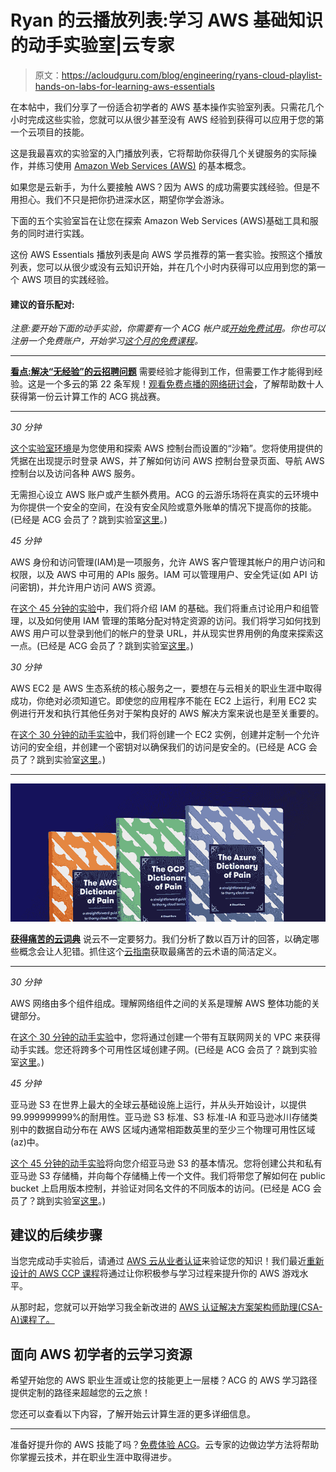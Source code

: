 # Ryan 的云播放列表:学习 AWS 基础知识的动手实验室|云专家

> 原文：<https://acloudguru.com/blog/engineering/ryans-cloud-playlist-hands-on-labs-for-learning-aws-essentials>

在本帖中，我们分享了一份适合初学者的 AWS 基本操作实验室列表。只需花几个小时完成这些实验，您就可以从很少甚至没有 AWS 经验到获得可以应用于您的第一个云项目的技能。

这是我最喜欢的实验室的入门播放列表，它将帮助你获得几个关键服务的实际操作，并练习使用 [Amazon Web Services (AWS)](https://acloudguru.com/blog/engineering/what-is-amazon-web-services-aws) 的基本概念。

如果您是云新手，为什么要接触 AWS？因为 AWS 的成功需要实践经验。但是不用担心。我们不只是把你扔进深水区，期望你学会游泳。

下面的五个实验室旨在让您在探索 Amazon Web Services (AWS)基础工具和服务的同时进行实践。

这份 AWS Essentials 播放列表是向 AWS 学员推荐的第一套实验。按照这个播放列表，您可以从很少或没有云知识开始，并在几个小时内获得可以应用到您的第一个 AWS 项目的实践经验。

#### **建议的音乐配对**:

*注意:要开始下面的动手实验，你需要有一个 ACG 帐户或[开始免费试用](https://acloudguru.com/pricing)。你也可以注册一个免费账户，开始学习[这个月的免费课程](https://acloudguru.com/blog/news/whats-free-at-acg)。*

* * *

[**看点:解决“无经验”的云招聘问题**](https://get.acloudguru.com/solving-no-experience-cloud-problem-webinar)
需要经验才能得到工作，但需要工作才能得到经验。这是一个多云的第 22 条军规！[观看免费点播的网络研讨会](https://get.acloudguru.com/solving-no-experience-cloud-problem-webinar)，了解帮助数十人获得第一份云计算工作的 ACG 挑战赛。

* * *

*30 分钟*

[这个实验室环境](https://acloudguru.com/hands-on-labs/access-and-tour-the-aws-console)是为您使用和探索 AWS 控制台而设置的“沙箱”。您将使用提供的凭据在出现提示时登录 AWS，并了解如何访问 AWS 控制台登录页面、导航 AWS 控制台以及访问各种 AWS 服务。

无需担心设立 AWS 账户或产生额外费用。ACG 的云游乐场将在真实的云环境中为你提供一个安全的空间，在没有安全风险或意外账单的情况下提高你的技能。(已经是 ACG 会员了？跳到实验室[这里](https://learn.acloud.guru/handson/04db0b6e-0c86-463f-93b3-5a13312c555e)。)

*45 分钟*

AWS 身份和访问管理(IAM)是一项服务，允许 AWS 客户管理其帐户的用户访问和权限，以及 AWS 中可用的 APIs 服务。IAM 可以管理用户、安全凭证(如 API 访问密钥)，并允许用户访问 AWS 资源。

在[这个 45 分钟的实验](https://acloudguru.com/hands-on-labs/introduction-to-aws-identity-and-access-management-iam-2)中，我们将介绍 IAM 的基础。我们将重点讨论用户和组管理，以及如何使用 IAM 管理的策略分配对特定资源的访问。我们将学习如何找到 AWS 用户可以登录到他们的帐户的登录 URL，并从现实世界用例的角度来探索这一点。(已经是 ACG 会员了？跳到实验室[这里](https://learn.acloud.guru/handson/4b620748-f44f-408a-a42b-f727a208e952)。)

*30 分钟*

AWS EC2 是 AWS 生态系统的核心服务之一，要想在与云相关的职业生涯中取得成功，你绝对必须知道它。即使您的应用程序不能在 EC2 上运行，利用 EC2 实例进行开发和执行其他任务对于架构良好的 AWS 解决方案来说也是至关重要的。

在[这个 30 分钟的动手实验](https://acloudguru.com/hands-on-labs/introduction-to-ec2)中，我们将创建一个 EC2 实例，创建并定制一个允许访问的安全组，并创建一个密钥对以确保我们的访问是安全的。(已经是 ACG 会员了？跳到实验室[这里](https://learn.acloud.guru/handson/1b522849-dd33-43e4-90ba-4d10a3319a96)。)

* * *

[![Complete guide to the Cloud and Dictionary ](img/93ebf63b88ab7fbd48705a01952ba688.png)](https://get.acloudguru.com/cloud-dictionary-of-pain?ajs_aid=8b2cc73f-c0e0-442b-ba6d-0eb362250ebb)

[**获得痛苦的云词典**](https://get.acloudguru.com/cloud-dictionary-of-pain)
说云不一定要努力。我们分析了数以百万计的回答，以确定哪些概念会让人犯错。抓住这个[云指南](https://get.acloudguru.com/cloud-dictionary-of-pain)获取最痛苦的云术语的简洁定义。

* * *

*30 分钟*

AWS 网络由多个组件组成。理解网络组件之间的关系是理解 AWS 整体功能的关键部分。

在[这个 30 分钟的动手实验](https://acloudguru.com/hands-on-labs/create-and-configure-basic-vpc-components-in-aws)中，您将通过创建一个带有互联网网关的 VPC 来获得动手实践。您还将跨多个可用性区域创建子网。(已经是 ACG 会员了？跳到实验室[这里](https://learn.acloud.guru/handson/344672a2-6d75-449f-98c3-6d682b481565)。)

*45 分钟*

亚马逊 S3 在世界上最大的全球云基础设施上运行，并从头开始设计，以提供 99.999999999%的耐用性。亚马逊 S3 标准、S3 标准-IA 和亚马逊冰川存储类别中的数据自动分布在 AWS 区域内通常相距数英里的至少三个物理可用性区域(az)中。

[这个 45 分钟的动手实验](https://acloudguru.com/hands-on-labs/introduction-to-amazon-s3)将向您介绍亚马逊 S3 的基本情况。您将创建公共和私有亚马逊 S3 存储桶，并向每个存储桶上传一个文件。我们将带您了解如何在 public bucket 上启用版本控制，并验证对同名文件的不同版本的访问。(已经是 ACG 会员了？跳到实验室[这里](https://learn.acloud.guru/handson/711879e3-75f6-417e-a6eb-f72e1b561c35)。)

## **建议的后续步骤**

当您完成动手实验后，请通过 [AWS 云从业者认证](https://learn.acloud.guru/course/aws-certified-cloud-practitioner/dashboard)来验证您的知识！我们最近[重新设计的 AWS CCP 课程](https://acloudguru.com/blog/news/aws-certified-cloud-practitioner-course-reimagined)将通过让你积极参与学习过程来提升你的 AWS 游戏水平。

从那时起，您就可以开始学习我全新改进的 [AWS 认证解决方案架构师助理(CSA-A)课程了。](https://acloud.guru/overview/certified-solutions-architect-associate)

## 面向 AWS 初学者的云学习资源

希望开始您的 AWS 职业生涯或让您的技能更上一层楼？ACG 的 AWS 学习路径提供定制的路径来超越您的云之旅！

您还可以查看以下内容，了解开始云计算生涯的更多详细信息。

* * *

准备好提升你的 AWS 技能了吗？[免费体验 ACG](https://acloudguru.com/pricing)。云专家的边做边学方法将帮助你掌握云技术，并在职业生涯中取得进步。
